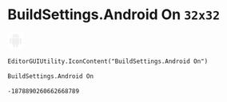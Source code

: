 # BuildSettings.Android On `32x32`
<img src="/img/BuildSettings.Android%20On.png" width=32 height=32>

``` CSharp
EditorGUIUtility.IconContent("BuildSettings.Android On")
```
```
BuildSettings.Android On
```
```
-1878890260662668789
```
